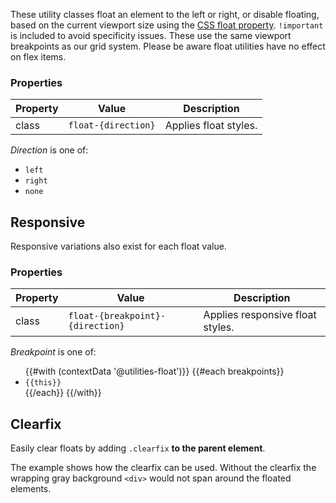 These utility classes float an element to the left or right, or disable floating, based on the current viewport size using the [CSS float property](https://developer.mozilla.org/en-US/docs/Web/CSS/float). `!important` is included to avoid specificity issues. These use the same viewport breakpoints as our grid system. Please be aware float utilities have no effect on flex items.

### Properties
| Property | Value               | Description           |
| -------- | ------------------- | --------------------- |
| class    | `float-{direction}` | Applies float styles. |

_Direction_ is one of:
- `left`
- `right`
- `none`

## Responsive

Responsive variations also exist for each float value.

### Properties

| Property | Value                            | Description                      |
| -------- | -------------------------------- | -------------------------------- |
| class    | `float-{breakpoint}-{direction}` | Applies responsive float styles. |

_Breakpoint_ is one of:

<ul>
{{#with (contextData '@utilities-float')}}
  {{#each breakpoints}}
    <li><code>{{this}}</code></li>
  {{/each}}
{{/with}}
</ul>

## Clearfix

Easily clear floats by adding `.clearfix` **to the parent element**.

The example shows how the clearfix can be used. Without the clearfix the wrapping gray background `<div>` would not span around the floated elements.
